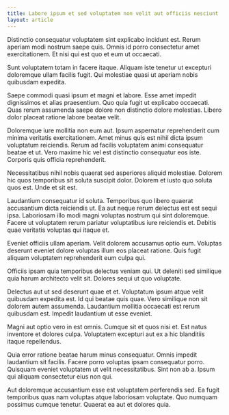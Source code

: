 ```yaml
---
title: Labore ipsum et sed voluptatem non velit aut officiis nesciunt
layout: article
---
```

Distinctio consequatur voluptatem sint explicabo incidunt est. Rerum aperiam modi nostrum saepe quis. Omnis id porro consectetur amet exercitationem. Et nisi qui est quo et eum ut occaecati.

Sunt voluptatem totam in facere itaque. Aliquam iste tenetur ut excepturi doloremque ullam facilis fugit. Qui molestiae quasi ut aperiam nobis quibusdam expedita.

Saepe commodi quasi ipsum et magni et labore. Esse amet impedit dignissimos et alias praesentium. Quo quia fugit ut explicabo occaecati. Quas rerum assumenda saepe dolore non distinctio dolore molestias. Libero dolor placeat ratione labore beatae velit.

Doloremque iure mollitia non eum aut. Ipsum aspernatur reprehenderit cum minima veritatis exercitationem. Amet minus quis est nihil dicta ipsum voluptatum reiciendis. Rerum ad facilis voluptatem animi consequatur beatae et ut. Vero maxime hic vel est distinctio consequatur eos iste. Corporis quis officia reprehenderit.

Necessitatibus nihil nobis quaerat sed asperiores aliquid molestiae. Dolorem hic quos temporibus sit soluta suscipit dolor. Dolorem et iusto quo soluta quos est. Unde et sit est.

Laudantium consequatur id soluta. Temporibus quo libero quaerat accusantium dicta reiciendis ut. Ea aut neque rerum delectus est est sequi ipsa. Laboriosam illo modi magni voluptas nostrum qui sint doloremque. Facere ut voluptatem rerum pariatur voluptatibus iure reiciendis et. Debitis quae veritatis voluptas qui itaque et.

Eveniet officiis ullam aperiam. Velit dolorem accusamus optio eum. Voluptas deserunt eveniet dolore voluptas illum eos placeat ratione. Quis fugit aliquam voluptatem reprehenderit eum culpa qui.

Officiis ipsam quia temporibus delectus veniam qui. Ut deleniti sed similique quia harum architecto velit sit. Dolores sequi ut quo voluptate.

Delectus aut ut sed deserunt quae et et. Voluptatum ipsum atque velit quibusdam expedita est. Id qui beatae quis quae. Vero similique non sit dolorem autem assumenda. Laudantium mollitia occaecati est rerum quibusdam est. Impedit laudantium ut esse eveniet.

Magni aut optio vero in est omnis. Cumque sit et quos nisi et. Est natus inventore et dolores culpa. Voluptatem excepturi aut ex a hic blanditiis itaque repellendus.

Quia error ratione beatae harum minus consequatur. Omnis impedit laudantium sit facilis. Facere porro voluptas ipsam consequatur porro. Quisquam eveniet voluptatem ut velit necessitatibus. Sint non ab a. Ipsum qui aliquam consectetur eius non qui.

Aut doloremque accusantium esse est voluptatem perferendis sed. Ea fugit temporibus quas nam voluptas atque laboriosam voluptate. Quo numquam possimus cumque tenetur. Quaerat ea aut et dolores quia.

